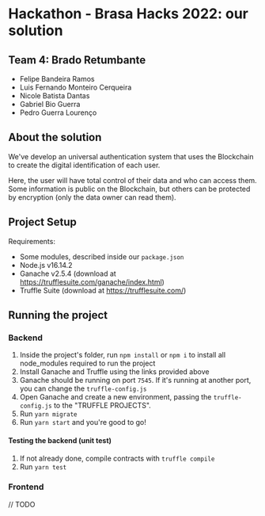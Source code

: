 # Hackathon - Brasa Hacks 2022: our solution

## Team 4: Brado Retumbante
- Felipe Bandeira Ramos
- Luis Fernando Monteiro Cerqueira
- Nicole Batista Dantas
- Gabriel Bio Guerra
- Pedro Guerra Lourenço

## About the solution
We've develop an universal authentication system that uses the Blockchain to create the digital identification of each user. 

Here, the user will have total control of their data and who can access them. Some information is public on the Blockchain, but others can be protected by encryption (only the data owner can read them).

## Project Setup
Requirements:
- Some modules, described inside our `package.json`
- Node.js v16.14.2
- Ganache v2.5.4 (download at https://trufflesuite.com/ganache/index.html)
- Truffle Suite (download at https://trufflesuite.com/)

## Running the project

### Backend
1. Inside the project's folder, run `npm install` or `npm i` to install all node_modules required to run the project
2. Install Ganache and Truffle using the links provided above
3. Ganache should be running on port `7545`. If it's running at another port, you can change the `truffle-config.js`
4. Open Ganache and create a new environment, passing the `truffle-config.js` to the  "TRUFFLE PROJECTS".
4. Run `yarn migrate`
5. Run `yarn start` and you're good to go!


#### Testing the backend (unit test)
1. If not already done, compíle contracts with `truffle compile`
2. Run `yarn test`

### Frontend
// TODO
